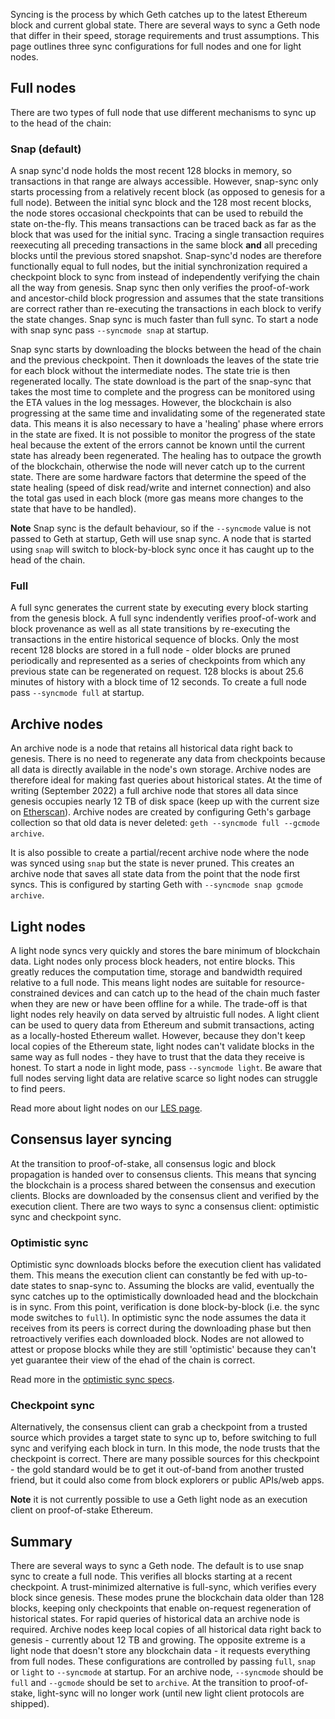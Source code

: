 Syncing is the process by which Geth catches up to the latest Ethereum block and current global state. There are several ways to sync a Geth node that differ in their speed, storage requirements and trust assumptions. This page outlines three sync configurations for full nodes and one for light nodes.

## Full nodes

There are two types of full node that use different mechanisms to sync up to the head of the chain:

### Snap (default)

A snap sync'd node holds the most recent 128 blocks in memory, so transactions in that range are always accessible. However, snap-sync only starts processing from a relatively recent block (as opposed to genesis for a full node). Between the initial sync block and the 128 most recent blocks, the node stores occasional checkpoints that can be used to rebuild the state on-the-fly. This means transactions can be traced back as far as the block that was used for the initial sync. Tracing a single transaction requires reexecuting all preceding transactions in the same block **and** all preceding blocks until the previous stored snapshot. Snap-sync'd nodes are therefore functionally equal to full nodes, but the initial synchronization required a checkpoint block to sync from instead of independently verifying the chain all the way from genesis. Snap sync then only verifies the proof-of-work and ancestor-child block progression and assumes that the state transitions are correct rather than re-executing the transactions in each block to verify the state changes. Snap sync is much faster than full sync. To start a node with snap sync pass `--syncmode snap` at startup.

Snap sync starts by downloading the blocks between the head of the chain and the previous checkpoint. Then it downloads the leaves of the state trie for each block without the intermediate nodes. The state trie is then regenerated locally. The state download is the part of the snap-sync that takes the most time to complete and the progress can be monitored using the ETA values in the log messages. However, the blockchain is also progressing at the same time and invalidating some of the regenerated state data. This means it is also necessary to have a 'healing' phase where errors in the state are fixed. It is not possible to monitor the progress of the state heal because the extent of the errors cannot be known until the current state has already been regenerated. The healing has to outpace the growth of the blockchain, otherwise the node will never catch up to the current state. There are some hardware factors that determine the speed of the state healing (speed of disk read/write and internet connection) and also the total gas used in each block (more gas means more changes to the state that have to be handled).

**Note** Snap sync is the default behaviour, so if the `--syncmode` value is not passed to Geth at startup, Geth will use snap sync. A node that is started using `snap` will switch to block-by-block sync once it has caught up to the head of the chain.

### Full

A full sync generates the current state by executing every block starting from the genesis block. A full sync indendently verifies proof-of-work and block provenance as well as all state transitions by re-executing the transactions in the entire historical sequence of blocks. Only the most recent 128 blocks are stored in a full node - older blocks are pruned periodically and represented as a series of checkpoints from which any previous state can be regenerated on request. 128 blocks is about 25.6 minutes of history with a block time of 12 seconds. To create a full node pass `--syncmode full` at startup.

## Archive nodes

An archive node is a node that retains all historical data right back to genesis. There is no need to regenerate any data from checkpoints because all data is directly available in the node's own storage. Archive nodes are therefore ideal for making fast queries about historical states. At the time of writing (September 2022) a full archive node that stores all data since genesis occupies nearly 12 TB of disk space (keep up with the current size on [Etherscan](https://etherscan.io/chartsync/chainarchive)). Archive nodes are created by configuring Geth's garbage collection so that old data is never deleted: `geth --syncmode full --gcmode archive`.

It is also possible to create a partial/recent archive node where the node was synced using `snap` but the state is never pruned. This creates an archive node that saves all state data from the point that the node first syncs. This is configured by starting Geth with `--syncmode snap gcmode archive`.

## Light nodes

A light node syncs very quickly and stores the bare minimum of blockchain data. Light nodes only process block headers, not entire blocks. This greatly reduces the computation time, storage and bandwidth required relative to a full node. This means light nodes are suitable for resource-constrained devices and can catch up to the head of the chain much faster when they are new or have been offline for a while. The trade-off is that light nodes rely heavily on data served by altruistic full nodes. A light client can be used to query data from Ethereum and submit transactions, acting as a locally-hosted Ethereum wallet. However, because they don't keep local copies of the Ethereum state, light nodes can't validate blocks in the same way as full nodes - they have to trust that the data they receive is honest. To start a node in light mode, pass `--syncmode light`. Be aware that full nodes serving light data are relative scarce so light nodes can struggle to find peers.

Read more about light nodes on our [LES page](/content/docs/fundamentals/les.md).

## Consensus layer syncing

At the transition to proof-of-stake, all consensus logic and block propagation is handed over to consensus clients. This means that syncing the blockchain is a process shared between the consensus and execution clients. Blocks are downloaded by the consensus client and verified by the execution client. There are two ways to sync a consensus client: optimistic sync and checkpoint sync.

### Optimistic sync

Optimistic sync downloads blocks before the execution client has validated them. This means the execution client can constantly be fed with up-to-date states to snap-sync to. Assuming the blocks are valid, eventually the sync catches up to the optimistically downloaded head and the blockchain is in sync. From this point, verification is done block-by-block (i.e. the sync mode switches to `full`). In optimistic sync the node assumes the data it receives from its peers is correct during the downloading phase but then retroactively verifies each downloaded block. Nodes are not allowed to attest or propose blocks while they are still 'optimistic' because they can't yet guarantee their view of the ehad of the chain is correct.

Read more in the [optimistic sync specs](https://github.com/ethereum/consensus-specs/blob/dev/sync/optimistic.md).

### Checkpoint sync

Alternatively, the consensus client can grab a checkpoint from a trusted source which provides a target state to sync up to, before switching to full sync and verifying each block in turn. In this mode, the node trusts that the checkpoint is correct. There are many possible sources for this checkpoint - the gold standard would be to get it out-of-band from another trusted friend, but it could also come from block explorers or public APIs/web apps.

**Note** it is not currently possible to use a Geth light node as an execution client on proof-of-stake Ethereum.

## Summary

There are several ways to sync a Geth node. The default is to use snap sync to create a full node. This verifies all blocks starting at a recent checkpoint. A trust-minimized alternative is full-sync, which verifies every block since genesis. These modes prune the blockchain data older than 128 blocks, keeping only checkpoints that enable on-request regeneration of historical states. For rapid queries of historical data an archive node is required. Archive nodes keep local copies of all historical data right back to genesis - currently about 12 TB and growing. The opposite extreme is a light node that doesn't store any blockchain data - it requests everything from full nodes. These configurations are controlled by passing `full`, `snap` or `light` to `--syncmode` at startup. For an archive node, `--syncmode` should be `full` and `--gcmode` should be set to `archive`. At the transition to proof-of-stake, light-sync will no longer work (until new light client protocols are shipped).

